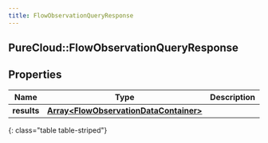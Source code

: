 ```yaml
---
title: FlowObservationQueryResponse
---
```

## PureCloud::FlowObservationQueryResponse

## Properties

|Name | Type | Description | Notes|
|------------ | ------------- | ------------- | -------------|
| **results** | [**Array&lt;FlowObservationDataContainer&gt;**](FlowObservationDataContainer.html) |  | [optional] |
{: class="table table-striped"}



